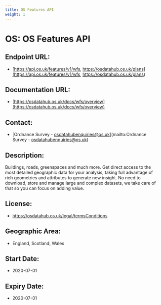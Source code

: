 ```yaml
---
title: OS Features API
weight: 1
---
```


# OS: OS Features API

## Endpoint URL:
 - [https://api.os.uk/features/v1/wfs, https://osdatahub.os.uk/plans](https://api.os.uk/features/v1/wfs, https://osdatahub.os.uk/plans)

## Documentation URL:
 - [https://osdatahub.os.uk/docs/wfs/overview](https://osdatahub.os.uk/docs/wfs/overview)

## Contact:
 - [Ordnance Survey - <osdatahubenquiries@os.uk>](mailto:Ordnance Survey - <osdatahubenquiries@os.uk>)

## Description:
Buildings, roads, greenspaces and much more. Get direct access to the most detailed geographic data for your analysis, taking full advantage of rich geometries and attributes to generate new insight. No need to download, store and manage large and complex datasets, we take care of that so you can focus on adding value.

## License:
 - https://osdatahub.os.uk/legal/termsConditions

## Geographic Area:
 - England, Scotland, Wales

## Start Date:
 - 2020-07-01

## Expiry Date:
 - 2020-07-01

